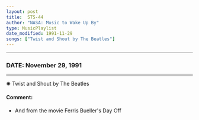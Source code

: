 ```yaml
---
layout: post
title:  STS-44
author: "NASA: Music to Wake Up By"
type: MusicPlaylist
date_modified: 1991-11-29
songs: ["Twist and Shout by The Beatles"]
---
```


----
### DATE: November 29, 1991
----
✺ Twist and Shout by The Beatles

#### Comment:
* And from the movie Ferris Bueller's Day Off



<br/>
<center>
	<a target="_blank"
	   href="https://twitter.com/intent/tweet?hashtags=Space,NASA,Playlist,NASAWakeupCalls,SpaceProgram&text={{ page.author}}, '{{ page.songs.first }}' {{ page.title }}, {{ page.date | date: '%B %d, %Y' }}. {{ site.url }}{{ page.url }}&via=nasawakeupcalls"><i class="fab fa-twitter" alt="Tweet this page" style="font-size: 1.3em;"></i></a>
	&nbsp; 	<i class="fas fa-user-astronaut" style="font-size: 1.5em;"></i> &nbsp;
    <a type="amzn" search="'Twist and Shout by The Beatles'" category="popular music">
    <i class="fab fa-amazon" style="font-size: 1.3em;"></i></a>
</center>
